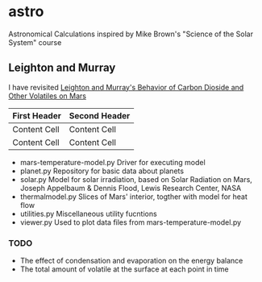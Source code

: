 # astro
Astronomical Calculations inspired by Mike Brown's "Science of the Solar System" course

## Leighton and Murray

I have revisited [Leighton and Murray's Behavior of Carbon Dioside and Other Volatiles on Mars](http://www.mars.asu.edu/christensen/classdocs/Leighton_BehavioCO2_science_66.pdf)

| First Header  | Second Header |
| ------------- | ------------- |
| Content Cell  | Content Cell  |
| Content Cell  | Content Cell  |
 * mars-temperature-model.py  Driver for executing model
 * planet.py  Repository for basic data about planets
 * solar.py   Model for solar irradiation, based on Solar Radiation on Mars, Joseph Appelbaum & Dennis Flood, Lewis Research Center, NASA 
 * thermalmodel.py  Slices of Mars' interior, togther with model for heat flow
 * utilities.py Miscellaneous utility fucntions
 * viewer.py  Used to plot data files from mars-temperature-model.py

### TODO

 * The effect of condensation and evaporation on the energy balance
 * The total amount of volatile at the surface at each point in time

